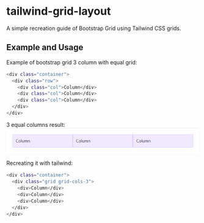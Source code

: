 # tailwind-grid-layout
A simple recreation guide of Bootstrap Grid using Tailwind CSS grids.

## Example and Usage

Example of bootstrap grid 3 column with equal grid:
```bash
<div class="container">
  <div class="row">
    <div class="col">Column</div>
    <div class="col">Column</div>
    <div class="col">Column</div>
  </div>
</div>
```
3 equal columns result:  
![Alt text](./public/assets/images/bootstrap-3-grid.png?raw=true "Bootstrap Grid 3 Column with equal grid")


Recreating it with tailwind:  
```bash
<div class="container">
  <div class="grid grid-cols-3">
    <div>Column</div>
    <div>Column</div>
    <div>Column</div>
  </div>
</div>
```

